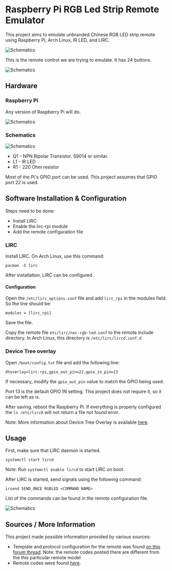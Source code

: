 # Raspberry Pi RGB Led Strip Remote Emulator #

This project aims to emulate unbranded Chinese RGB LED strip remote using Raspberry Pi, Arch Linux, IR LED, and LIRC.

![Schematics](picture-rgb-led-strip.jpg)

This is the remote control we are trying to emulate. It has 24 buttons.

![Schematics](picture-remote.jpg)

## Hardware ##

### Raspberry Pi ###
Any version of Raspberry Pi will do.

![Schematics](picture-setup.jpg)

### Schematics ###

![Schematics](picture-schematics.png)

 - Q1 - NPN Bipolar Transistor. S9014 or similar.
 - L1 - IR LED
 - R1 - 220 Ohm resistor

Most of the Pi's GPIO port can be used. This project assumes that GPIO port 22 is used.

## Software Installation & Configuration ##
Steps need to be done:
 - Install LIRC
 - Enable the lirc-rpi module
 - Add the remote configuration file


### LIRC ###
Install LIRC. On Arch Linux, use this command:

    pacman -S lirc

After installation, LIRC can be configured

#### Configuration ####
Open the `/etc/lirc_options.conf` file and add `lirc_rpi` in the modules field. So the line should be:

    modules = [lirc_rpi]

Save the file.

Copy the remote file `etc/lirc/nec-rgb-led.conf` to the remote include directory. In Arch Linux, this directory is `/etc/lirc/lircd.conf.d`
 

### Device Tree overlay ###
Open `/boot/config.txt` file and add the following line:

    dtoverlay=lirc-rpi,gpio_out_pin=22,gpio_in_pin=13

If necessary, modify the `gpio_out_pin` value to match the GPIO being used.

Port 13 is the default GPIO IN setting. This project does not require it, so it can be left as is. 

After saving, reboot the Raspberry Pi. If everything is properly configured the `ls /etc/lirc0` will not return a file not found error.

Note: More information about Device Tree Overlay is available [here](https://www.raspberrypi.org/documentation/configuration/device-tree.md).

## Usage ##
First, make sure that LIRC daemon is started.

    systemctl start lircd

Note: Run `systemctl enable lircd` to start LIRC on boot.

After LIRC is started, send signals using the following command:

    irsend SEND_ONCE RGBLED <COMMAND NAME>

List of the commands can be found in the remote configuration file.

![Schematics](picture-led-sending.jpg)

## Sources / More Information ##
This project made possible information provided by various sources:

 - Template and protocol configuration for the remote was found [on this forum thread](http://forum.osmc.tv/showthread.php?tid=7142). Note: the remote codes posted there are different from the this particular remote model
 - Remote codes were found [here](https://github.com/alistairallan/RgbIrLed/blob/master/RgbIrLed.cpp).
